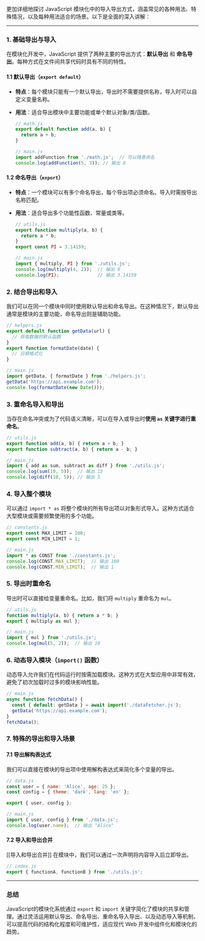 更加详细地探讨 JavaScript 模块化中的导入导出方式，涵盖常见的各种用法、特殊情况，以及每种用法适合的场景。以下是全面的深入讲解：

---

### 1. 基础导出与导入

在模块化开发中，JavaScript 提供了两种主要的导出方式：**默认导出** 和 **命名导出**。每种方式在文件间共享代码时具有不同的特性。

#### 1.1 默认导出（`export default`）

- **特点**：每个模块只能有一个默认导出，导出时不需要提供名称，导入时可以自定义变量名称。
- **用法**：适合导出模块中主要功能或单个默认对象/类/函数。

  ```javascript
  // math.js
  export default function add(a, b) {
    return a + b;
  }

  // main.js
  import addFunction from './math.js';  // 可以随意命名
  console.log(addFunction(5, 3)); // 输出 8
  ```

#### 1.2 命名导出（`export`）

- **特点**：一个模块可以有多个命名导出，每个导出项必须命名。导入时需按导出名称匹配。
- **用法**：适合导出多个功能性函数、常量或类等。

  ```javascript
  // utils.js
  export function multiply(a, b) {
    return a * b;
  }
  export const PI = 3.14159;

  // main.js
  import { multiply, PI } from './utils.js';
  console.log(multiply(4, 2));  // 输出 8
  console.log(PI);              // 输出 3.14159
  ```

### 2. 结合导出和导入

我们可以在同一个模块中同时使用默认导出和命名导出。在这种情况下，默认导出通常是模块的主要功能，命名导出则是辅助功能。

```javascript
// helpers.js
export default function getData(url) {
  // 获取数据的默认函数
}
export function formatDate(date) {
  // 日期格式化
}

// main.js
import getData, { formatDate } from './helpers.js';
getData('https://api.example.com');
console.log(formatDate(new Date()));
```

### 3. 重命名导入和导出

当存在命名冲突或为了代码语义清晰，可以在导入或导出时**使用 `as` 关键字进行重命名**。

```javascript
// utils.js
export function add(a, b) { return a + b; }
export function subtract(a, b) { return a - b; }

// main.js
import { add as sum, subtract as diff } from './utils.js';
console.log(sum(10, 5));  // 输出 15
console.log(diff(10, 5)); // 输出 5
```

### 4. 导入整个模块

可以通过 `import * as` 将整个模块的所有导出项以对象形式导入。这种方式适合大型模块或需要频繁使用的多个功能。

```javascript
// constants.js
export const MAX_LIMIT = 100;
export const MIN_LIMIT = 1;

// main.js
import * as CONST from './constants.js';
console.log(CONST.MAX_LIMIT);  // 输出 100
console.log(CONST.MIN_LIMIT);  // 输出 1
```

### 5. 导出时重命名

导出时可以直接给变量重命名。比如，我们将 `multiply` 重命名为 `mul`。

```javascript
// utils.js
function multiply(a, b) { return a * b; }
export { multiply as mul };

// main.js
import { mul } from './utils.js';
console.log(mul(5, 2));  // 输出 10
```

### 6. 动态导入模块（`import()` 函数）

动态导入允许我们在代码运行时按需加载模块。这种方式在大型应用中非常有效，避免了初次加载时过多的模块影响性能。

```javascript
// main.js
async function fetchData() {
  const { default: getData } = await import('./dataFetcher.js');
  getData('https://api.example.com');
}
fetchData();
```

### 7. 特殊的导出和导入场景

#### 7.1 导出解构表达式

我们可以直接在模块的导出项中使用解构表达式来简化多个变量的导出。

```javascript
// data.js
const user = { name: 'Alice', age: 25 };
const config = { theme: 'dark', lang: 'en' };

export { user, config };

// main.js
import { user, config } from './data.js';
console.log(user.name);  // 输出 "Alice"
```

#### 7.2 导入和导出合并
[[导入和导出合并]]
在模块中，我们可以通过一次声明将内容导入后立即导出。

```javascript
// index.js
export { functionA, functionB } from './utils.js';
```

---

### 总结

JavaScript的模块化系统通过 `export` 和 `import` 关键字简化了模块的共享和管理。通过灵活运用默认导出、命名导出、重命名导入导出、以及动态导入等机制，可以提高代码的结构化程度和可维护性，适应现代 Web 开发中组件化和模块化的趋势。